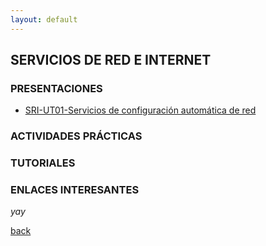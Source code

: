 ```yaml
---
layout: default
---
```


## SERVICIOS DE RED E INTERNET

### PRESENTACIONES  

* [SRI-UT01-Servicios de configuración automática de red](https://slides.com/manueljesusrodriguezarabi/deck-87afca/fullscreen)

### ACTIVIDADES PRÁCTICAS

### TUTORIALES

### ENLACES INTERESANTES

_yay_

[back](./)
